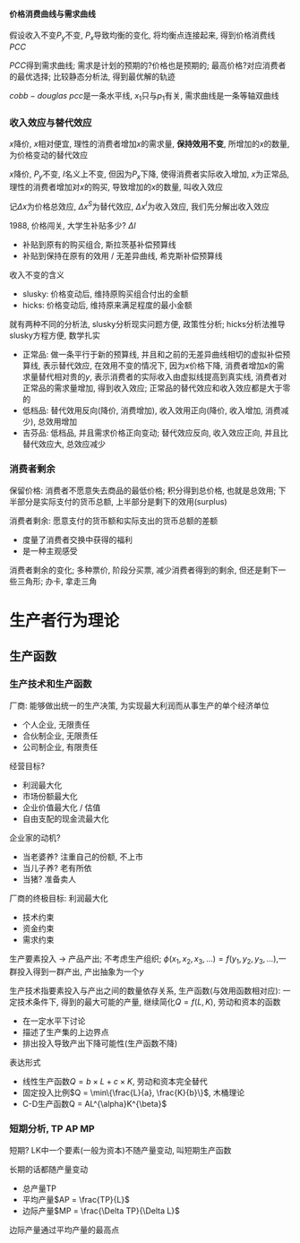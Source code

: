 #### 价格消费曲线与需求曲线

假设收入不变$P_y$不变, $P_x$导致均衡的变化, 将均衡点连接起来, 得到价格消费线$PCC$

$PCC$得到需求曲线; 需求是计划的预期的?价格也是预期的; 最高价格?对应消费者的最优选择; 比较静态分析法, 得到最优解的轨迹

$cobb-douglas\ pcc$是一条水平线, $x_1$只与$p_1$有关, 需求曲线是一条等轴双曲线

### 收入效应与替代效应

$x$降价, $x$相对便宜, 理性的消费者增加$x$的需求量, **保持效用不变**, 所增加的$x$的数量, 为价格变动的替代效应

$x$降价, $P_y$不变, $I$名义上不变, 但因为$P_x$下降, 使得消费者实际收入增加, $x$为正常品, 理性的消费者增加对$x$的购买, 导致增加的$x$的数量, 叫收入效应

记$\Delta x$为价格总效应, $\Delta x^S$为替代效应, $\Delta x^I$为收入效应, 我们先分解出收入效应

1988, 价格闯关, 大学生补贴多少? $\Delta I$
- 补贴到原有的购买组合, 斯拉茨基补偿预算线
- 补贴到保持在原有的效用 / 无差异曲线, 希克斯补偿预算线

收入不变的含义
- slusky: 价格变动后, 维持原购买组合付出的金额
- hicks: 价格变动后, 维持原来满足程度的最小金额

就有两种不同的分析法, slusky分析现实问题方便, 政策性分析; hicks分析法推导slusky方程方便, 数学扎实

- 正常品: 做一条平行于新的预算线, 并且和之前的无差异曲线相切的虚拟补偿预算线, 表示替代效应, 在效用不变的情况下, 因为$x$价格下降, 消费者增加$x$的需求量替代相对贵的$y$, 表示消费者的实际收入由虚拟线提高到真实线, 消费者对正常品的需求量增加, 得到收入效应; 正常品的替代效应和收入效应都是大于零的
- 低档品: 替代效用反向(降价, 消费增加), 收入效用正向(降价, 收入增加, 消费减少), 总效用增加
- 吉芬品: 低档品, 并且需求价格正向变动; 替代效应反向, 收入效应正向, 并且比替代效应大, 总效应减少

### 消费者剩余

保留价格: 消费者不愿意失去商品的最低价格; 积分得到总价格, 也就是总效用; 下半部分是实际支付的货币总额, 上半部分是剩下的效用(surplus)

消费者剩余: 愿意支付的货币额和实际支出的货币总额的差额
- 度量了消费者交换中获得的福利
- 是一种主观感受

消费者剩余的变化; 多种票价, 阶段分买票, 减少消费者得到的剩余, 但还是剩下一些三角形; 办卡, 拿走三角

# 生产者行为理论

## 生产函数

### 生产技术和生产函数

厂商: 能够做出统一的生产决策, 为实现最大利润而从事生产的单个经济单位
- 个人企业, 无限责任
- 合伙制企业, 无限责任
- 公司制企业, 有限责任

经营目标?
- 利润最大化
- 市场份额最大化
- 企业价值最大化 / 估值
- 自由支配的现金流最大化

企业家的动机?
- 当老婆养? 注重自己的份额, 不上市
- 当儿子养? 老有所依
- 当猪? 准备卖人

厂商的终极目标: 利润最大化
- 技术约束
- 资金约束
- 需求约束

生产要素投入 -> 产品产出; 不考虑生产组织; $\phi(x_1, x_2, x_3, \dots) = f(y_1, y_2, y_3, \dots)$,一群投入得到一群产出, 产出抽象为一个$y$

生产技术指要素投入与产出之间的数量依存关系, 生产函数(与效用函数相对应): 一定技术条件下, 得到的最大可能的产量, 继续简化$Q = f(L, K)$, 劳动和资本的函数
- 在一定水平下讨论
- 描述了生产集的上边界点
- 排出投入导致产出下降可能性(生产函数不降)

表达形式
- 线性生产函数$Q = b \times L + c \times K$, 劳动和资本完全替代
- 固定投入比例$Q = \min\{\frac{L}{a}, \frac{K}{b}\}$, 木桶理论
- C-D生产函数Q = AL^{\alpha}K^{\beta}$

### 短期分析, TP AP MP

短期? LK中一个要素(一般为资本)不随产量变动, 叫短期生产函数

长期的话都随产量变动

- 总产量TP
- 平均产量$AP = \frac{TP}{L}$
- 边际产量$MP = \frac{\Delta TP}{\Delta L}$

边际产量通过平均产量的最高点
